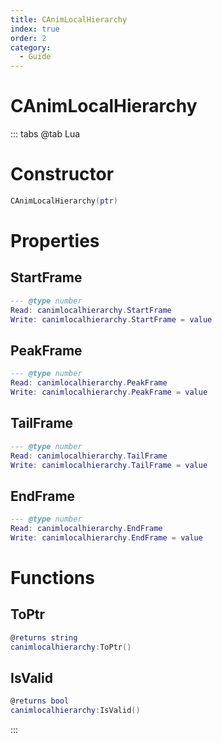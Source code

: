 ```yaml
---
title: CAnimLocalHierarchy
index: true
order: 2
category:
  - Guide
---
```


# CAnimLocalHierarchy

::: tabs
@tab Lua
# Constructor
```lua
CAnimLocalHierarchy(ptr)
```
# Properties
## StartFrame 
```lua
--- @type number
Read: canimlocalhierarchy.StartFrame
Write: canimlocalhierarchy.StartFrame = value
```
## PeakFrame 
```lua
--- @type number
Read: canimlocalhierarchy.PeakFrame
Write: canimlocalhierarchy.PeakFrame = value
```
## TailFrame 
```lua
--- @type number
Read: canimlocalhierarchy.TailFrame
Write: canimlocalhierarchy.TailFrame = value
```
## EndFrame 
```lua
--- @type number
Read: canimlocalhierarchy.EndFrame
Write: canimlocalhierarchy.EndFrame = value
```
# Functions
## ToPtr
```lua
@returns string
canimlocalhierarchy:ToPtr()
```
## IsValid
```lua
@returns bool
canimlocalhierarchy:IsValid()
```

:::